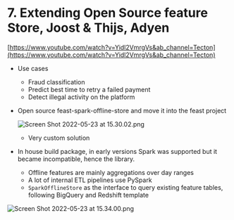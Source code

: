 # 7. Extending Open Source feature Store, Joost & Thijs, Adyen

[https://www.youtube.com/watch?v=Yidl2VmrgVs&ab_channel=Tecton](https://www.youtube.com/watch?v=Yidl2VmrgVs&ab_channel=Tecton)

- Use cases
    - Fraud classification
    - Predict best time to retry a failed payment
    - Detect illegal activity on the platform

- Open source feast-spark-offline-store and move it into the feast project
    
    ![Screen Shot 2022-05-23 at 15.30.02.png](7%20Extending%20Open%20Source%20feature%20Store,%20Joost%20&%20Thi%20cd986b5ba88d45da9672ffd488313953/Screen_Shot_2022-05-23_at_15.30.02.png)
    
    - Very custom solution

- In house build package, in early versions Spark was supported but it became incompatible, hence the library.
    - Offline features are mainly aggregations over day ranges
    - A lot of internal ETL pipelines use PySpark
    - `SparkOfflineStore` as the interface to query existing feature tables, following BigQuery and Redshift template

![Screen Shot 2022-05-23 at 15.34.00.png](7%20Extending%20Open%20Source%20feature%20Store,%20Joost%20&%20Thi%20cd986b5ba88d45da9672ffd488313953/Screen_Shot_2022-05-23_at_15.34.00.png)